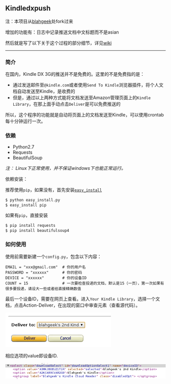 ## Kindledxpush

注：本项目从[blahgeek][1]处fork过来

增加的功能有：日志中记录推送文档中文标题而不是asian

然后就是写了以下关于这个过程的部分细节，详见[wiki][2]

---
### **简介**
在国内，Kindle DX 3G的推送并不是免费的。这里的不是免费指的是：

- 通过发送邮件至`@kindle.com`或者使用`Send To Kindle`浏览器插件，将个人文档自动发送至Kindle，是收费的
- 但是，通过以上两种方式能将文档发送至Amazon管理页面上的`Kindle Library`，在那上面手动点击`Deliver`是可以免费推送的

所以，这个程序的功能就是自动将页面上的文档发送至Kindle，可以使用crontab每十分钟运行一次。

### **依赖**
*  Python2.7
*  Requests
*  BeautifulSoup

*注： Linux下正常使用，并不保证windows下也能正常运行。*

依赖安装：

推荐使用`pip`，如果没有，首先安装[`easy_install`][3]

    $ python easy_install.py
    $ easy_install pip

如果有`pip`，直接安装

    $ pip install requests
    $ pip install beautifulsoup4


### **如何使用**

使用前需要新建一个`config.py`，包含以下内容：

    EMAIL = "xxx@gmail.com"  # 你的用户名
    PASSWORD = "xxxxxx"      # 你的密码
    DEVICE = "xxxxxx"        # 你的设备ID
    COUNT = 15               # 一次要检查投递的文档，默认是15（一页），第一次如果有很多要投递，请设大一些或者给直接精确数值

最后一个设备ID，需要在网页上查看。进入`Your Kindle Library`，选择一个文档，点击Action-Deliver，在出现的窗口中审查元素（查看源代码）。

![](./img/push_button.png)

相应选项的value即设备ID. 

![](./img/device_id.png)


[1]: https://github.com/blahgeek/kindledxpush
[2]: https://github.com/lord63/kindledxpush/wiki
[3]: https://bitbucket.org/pypa/setuptools/raw/bootstrap/ez_setup.py

